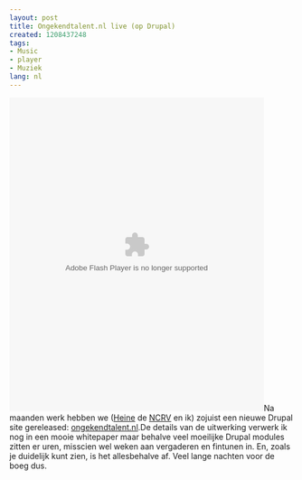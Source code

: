 ```yaml
---
layout: post
title: Ongekendtalent.nl live (op Drupal)
created: 1208437248
tags:
- Music
- player
- Muziek
lang: nl
---
```

<object width="450" height="555"><param name="movie" value="http://ongekendtalent.nl/sites/all/modules/ncrv/vibeplayer/swf/videoplayer.swf?playListURL=http%3A%2F%2Fongekendtalent.nl%2Fvibeplayer%2Fxspf%2Fplaylist%2Fuser%2F7&amp;baseURL=http%3A%2F%2Fongekendtalent.nl&amp;skin=http%3A%2F%2Fongekendtalent.nl%2Fsites%2Fall%2Fmodules%2Fncrv%2Fvibeplayer%2Fskins%2Fdefault&amp;sysID=79516bc7006e344ee398fd4c81c3d078&amp;showPL=true" /><param name="wmode" value="transparent" /><embed src="http://ongekendtalent.nl/sites/all/modules/ncrv/vibeplayer/swf/videoplayer.swf?playListURL=http%3A%2F%2Fongekendtalent.nl%2Fvibeplayer%2Fxspf%2Fplaylist%2Fuser%2F7&amp;baseURL=http%3A%2F%2Fongekendtalent.nl&amp;skin=http%3A%2F%2Fongekendtalent.nl%2Fsites%2Fall%2Fmodules%2Fncrv%2Fvibeplayer%2Fskins%2Fdefault&amp;sysID=79516bc7006e344ee398fd4c81c3d078&amp;showPL=true" type="application/x-shockwave-flash" wmode="transparent" width="450" height="555" /></object>Na maanden werk hebben we ([Heine](http://heine.familiedeelstra.com/) de [NCRV](http://ncrv.nl) en ik) zojuist een nieuwe Drupal site gereleased: [ongekendtalent.nl](http://www.ongekendtalent.nl).<!--break-->De details van de uitwerking verwerk ik nog in een mooie whitepaper maar behalve veel moeilijke Drupal modules zitten er uren, misscien wel weken aan vergaderen en fintunen in. En, zoals je duidelijk kunt zien, is het allesbehalve af. Veel lange nachten voor de boeg dus.  
